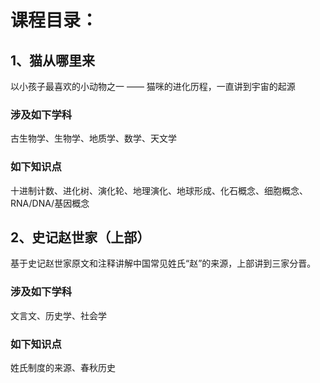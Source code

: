 # 课程目录：

## 1、猫从哪里来 

以小孩子最喜欢的小动物之一 —— 猫咪的进化历程，一直讲到宇宙的起源

### 涉及如下学科

古生物学、生物学、地质学、数学、天文学

### 如下知识点

十进制计数、进化树、演化轮、地理演化、地球形成、化石概念、细胞概念、RNA/DNA/基因概念

## 2、史记赵世家（上部）

基于史记赵世家原文和注释讲解中国常见姓氏“赵”的来源，上部讲到三家分晋。

### 涉及如下学科

文言文、历史学、社会学

### 如下知识点

姓氏制度的来源、春秋历史